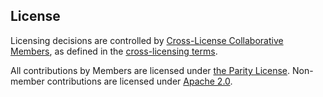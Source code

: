 ## License

Licensing decisions are controlled by [Cross-License Collaborative
Members](MEMBERS.md), as defined in the [cross-licensing
terms](CROSS_LICENSE.md).

All contributions by Members are licensed under [the Parity
License](LICENSE-PARITY.md). Non-member contributions are licensed under
[Apache 2.0](LICENSE-APACHE.md).

